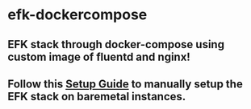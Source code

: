 # efk-dockercompose
EFK stack through docker-compose using custom image of fluentd and nginx! 
---
## Follow this [Setup Guide](https://github.com/AdvikEshan/EFK-Setup-guide/blob/master/Setup%20Guide%20for%20EFK.pdf) to manually setup the EFK stack on baremetal instances.

